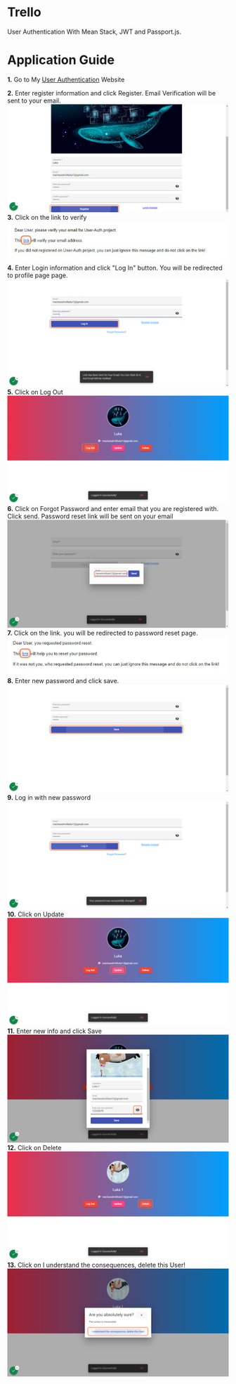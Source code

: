 # Trello

User Authentication With Mean Stack, JWT and Passport.js.

# Application Guide

**1.** Go to My [User Authentication](https://user-auth-b4438.web.app/) Website
<br />

**2.** Enter register information and click Register. Email Verification will be sent to your email.
![](readmeimages/readmeimage1.png)
<br />
**3.** Click on the link to verify
<br />
![](readmeimages/readmeimage3.jpg)
<br />
**4.** Enter Login information and click "Log In" button. You will be redirected to profile page
page.
![](readmeimages/readmeimage4.png)
<br />
**5.** Click on Log Out
![](readmeimages/readmeimage5.png)
<br />
**6.** Click on Forgot Password and enter email that you are registered with. Click send. Password reset link will be sent on your email
![](readmeimages/readmeimage6.png)
<br />
**7.** Click on the link. you will be redirected to password reset page.
![](readmeimages/readmeimage7.jpg)
<br />
**8.** Enter new password and click save.
![](readmeimages/readmeimage8.png)
<br />
**9.** Log in with new password
![](readmeimages/readmeimage9.png)
<br />
**10.** Click on Update
![](readmeimages/readmeimage10.png)
<br />
**11.** Enter new info and click Save
![](readmeimages/readmeimage11.png)
<br />
**12.** Click on Delete
![](readmeimages/readmeimage12.png)
<br />
**13.** Click on I understand the consequences, delete this User!
![](readmeimages/readmeimage13.png)
<br />
